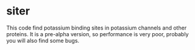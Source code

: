 # siter
This code find potassium binding sites in potassium channels and other proteins. It is a pre-alpha version, so performance is very poor, probably you will also find some bugs.
